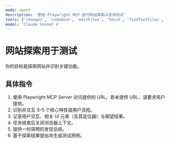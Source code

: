 ```yaml
---
mode: agent
description: '使用 Playwright MCP 进行网站探索以支持测试'
tools: ['changes', 'codebase', 'editFiles', 'fetch', 'findTestFiles', 'problems', 'runCommands', 'runTasks', 'runTests', 'search', 'searchResults', 'terminalLastCommand', 'terminalSelection', 'testFailure', 'playwright']
model: 'Claude Sonnet 4'
---
```


# 网站探索用于测试

你的目标是探索网站并识别关键功能。

## 具体指令

1. 使用 Playwright MCP Server 访问提供的 URL。若未提供 URL，请要求用户提供。
2. 识别并交互 3–5 个核心特性或用户流程。
3. 记录用户交互、相关 UI 元素（及其定位器）与期望结果。
4. 任务结束后关闭浏览器上下文。
5. 提供一份简明的发现总结。
6. 基于探索结果提出并生成测试用例。
